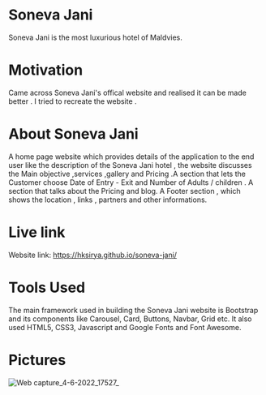 # Soneva Jani
Soneva Jani is the most luxurious hotel of Maldvies.

# Motivation
Came across Soneva Jani's offical website and realised it can be made better . I tried to recreate the website . 

# About Soneva Jani  
A home page website which provides details of the application to the end user like the description of the Soneva Jani hotel , the website discusses the Main objective ,services ,gallery and Pricing .A section that lets the Customer choose Date of Entry - Exit and  Number of Adults / children . A section that talks about the Pricing and blog. A Footer section , which shows the location , links , partners and other informations. 

# Live link
Website link: https://hksirya.github.io/soneva-jani/

# Tools Used 
The main framework used in building the Soneva Jani website is Bootstrap and its components like Carousel, Card, Buttons, Navbar, Grid etc. It also used HTML5, CSS3, Javascript and Google Fonts and Font Awesome.

# Pictures
![Web capture_4-6-2022_17527_](https://user-images.githubusercontent.com/104431269/171998832-ec231597-1005-4038-b9b0-ed67df9a649e.jpeg)
